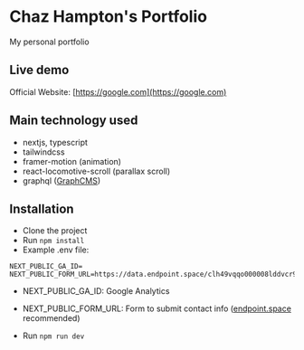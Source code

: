 # Chaz Hampton's Portfolio

My personal portfolio


## Live demo

Official Website: [https://google.com](https://google.com)

## Main technology used

- nextjs, typescript
- tailwindcss
- framer-motion (animation)
- react-locomotive-scroll (parallax scroll)
- graphql ([GraphCMS](https://graphcms.com/))

## Installation

- Clone the project
- Run `npm install`
- Example .env file:

```env
NEXT_PUBLIC_GA_ID=
NEXT_PUBLIC_FORM_URL=https://data.endpoint.space/clh49vqqo000008lddvcr9orw
```

- NEXT_PUBLIC_GA_ID: Google Analytics
- NEXT_PUBLIC_FORM_URL: Form to submit contact info ([endpoint.space](https://www.endpoint.space/) recommended)

- Run `npm run dev`
